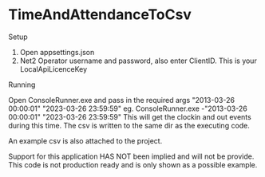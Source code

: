 # TimeAndAttendanceToCsv
Setup 
1. Open appsettings.json
2. Net2 Operator username and password, also enter ClientID. This is your LocalApiLicenceKey

Running

Open ConsoleRunner.exe and pass in the required args "2013-03-26 00:00:01" "2023-03-26 23:59:59" eg. ConsoleRunner.exe -"2013-03-26 00:00:01" "2023-03-26 23:59:59"
This will get the clockin and out events during this time. 
The csv is written to the same dir as the executing code. 

An example csv is also attached to the project.

Support for this application HAS NOT been implied and will not be provide. This code is not production ready and is only shown as a possible example.
